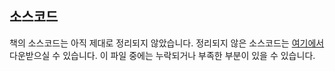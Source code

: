 ## 소스코드

책의 소스코드는 아직 제대로 정리되지 않았습니다. 정리되지 않은 소스코드는 [여기에서](static/algosrc.zip) 다운받으실 수 있습니다. 이 파일 중에는 누락되거나 부족한 부분이 있을 수 있습니다.
